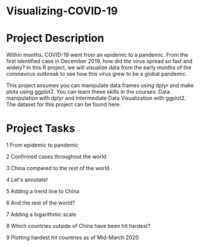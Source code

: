 # Visualizing-COVID-19
# Project Description

Within months, COVID-19 went from an epidemic to a pandemic. From the first identified case in December 2019, how did the virus spread so fast and widely? In this  R project, we will visualize data from the early months of the coronavirus outbreak to see how this virus grew to be a global pandemic.

This project assumes you can manipulate data frames using dplyr and make plots using ggplot2. You can learn these skills in the courses: Data manipulation with dplyr and Intermediate Data Visualization with ggplot2. The dataset for this project can be found here.


# Project Tasks

1 From epidemic to pandemic

2 Confirmed cases throughout the world

3 China compared to the rest of the world

4 Let's annotate!

5 Adding a trend line to China

6 And the rest of the world?

7 Adding a logarithmic scale

8 Which countries outside of China have been hit hardest?

9 Plotting hardest hit countries as of Mid-March 2020
